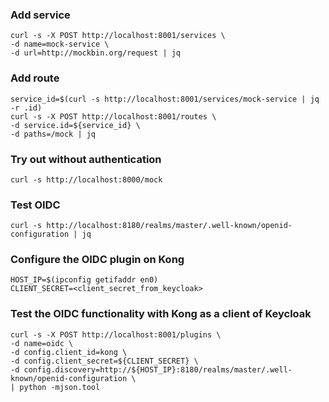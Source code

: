 ### Add service
```
curl -s -X POST http://localhost:8001/services \
-d name=mock-service \
-d url=http://mockbin.org/request | jq
```

### Add route
```
service_id=$(curl -s http://localhost:8001/services/mock-service | jq -r .id)
curl -s -X POST http://localhost:8001/routes \
-d service.id=${service_id} \
-d paths=/mock | jq
```

### Try out without authentication
```
curl -s http://localhost:8000/mock
```

### Test OIDC
```
curl -s http://localhost:8180/realms/master/.well-known/openid-configuration | jq
```

### Configure the OIDC plugin on Kong
```
HOST_IP=$(ipconfig getifaddr en0)
CLIENT_SECRET=<client_secret_from_keycloak>
```

### Test the OIDC functionality with Kong as a client of Keycloak
```
curl -s -X POST http://localhost:8001/plugins \
-d name=oidc \
-d config.client_id=kong \
-d config.client_secret=${CLIENT_SECRET} \
-d config.discovery=http://${HOST_IP}:8180/realms/master/.well-known/openid-configuration \
| python -mjson.tool
```
